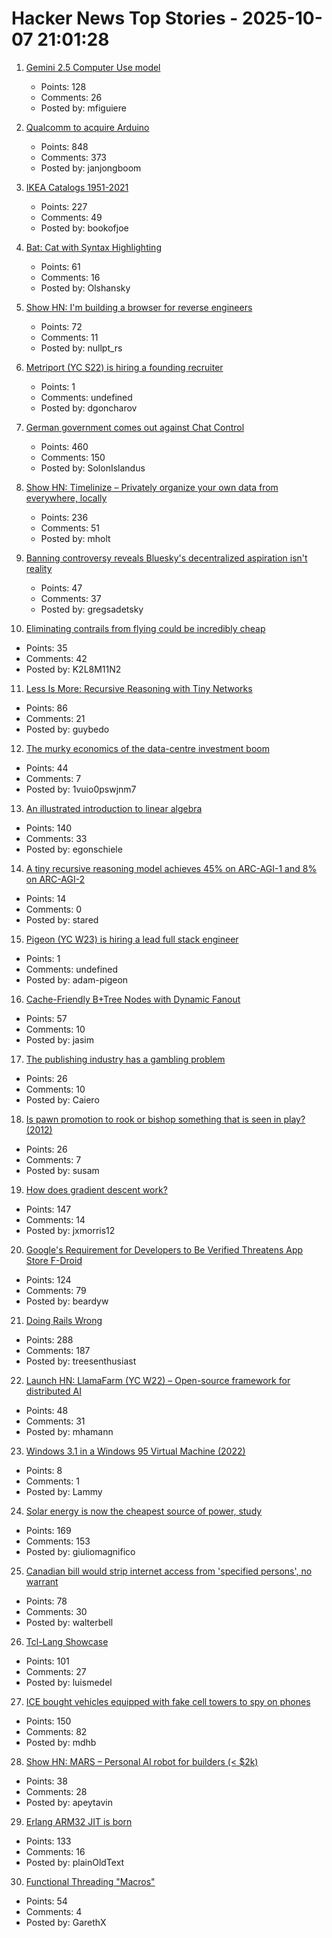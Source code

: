 # Hacker News Top Stories - 2025-10-07 21:01:28

1. [Gemini 2.5 Computer Use model](https://blog.google/technology/google-deepmind/gemini-computer-use-model/)
   - Points: 128
   - Comments: 26
   - Posted by: mfiguiere

2. [Qualcomm to acquire Arduino](https://www.qualcomm.com/news/releases/2025/10/qualcomm-to-acquire-arduino-accelerating-developers--access-to-i)
   - Points: 848
   - Comments: 373
   - Posted by: janjongboom

3. [IKEA Catalogs 1951-2021](https://ikeamuseum.com/en/explore/ikea-catalogue/)
   - Points: 227
   - Comments: 49
   - Posted by: bookofjoe

4. [Bat: Cat with Syntax Highlighting](https://github.com/sharkdp/bat)
   - Points: 61
   - Comments: 16
   - Posted by: Olshansky

5. [Show HN: I'm building a browser for reverse engineers](https://nullpt.rs/reverse-engineering-browser)
   - Points: 72
   - Comments: 11
   - Posted by: nullpt_rs

6. [Metriport (YC S22) is hiring a founding recruiter](https://www.ycombinator.com/companies/metriport/jobs/uq6CuhA-founding-recruiter)
   - Points: 1
   - Comments: undefined
   - Posted by: dgoncharov

7. [German government comes out against Chat Control](https://xcancel.com/paddi_hansen/status/1975595307800142205)
   - Points: 460
   - Comments: 150
   - Posted by: SolonIslandus

8. [Show HN: Timelinize – Privately organize your own data from everywhere, locally](https://timelinize.com)
   - Points: 236
   - Comments: 51
   - Posted by: mholt

9. [Banning controversy reveals Bluesky's decentralized aspiration isn't reality](https://plus.flux.community/p/banning-controversy-reveals-blueskys)
   - Points: 47
   - Comments: 37
   - Posted by: gregsadetsky

10. [Eliminating contrails from flying could be incredibly cheap](https://www.sustainabilitybynumbers.com/p/eliminating-contrails)
   - Points: 35
   - Comments: 42
   - Posted by: K2L8M11N2

11. [Less Is More: Recursive Reasoning with Tiny Networks](https://arxiv.org/abs/2510.04871)
   - Points: 86
   - Comments: 21
   - Posted by: guybedo

12. [The murky economics of the data-centre investment boom](https://www.economist.com/business/2025/09/30/the-murky-economics-of-the-data-centre-investment-boom)
   - Points: 44
   - Comments: 7
   - Posted by: 1vuio0pswjnm7

13. [An illustrated introduction to linear algebra](https://www.ducktyped.org/p/an-illustrated-introduction-to-linear)
   - Points: 140
   - Comments: 33
   - Posted by: egonschiele

14. [A tiny recursive reasoning model achieves 45% on ARC-AGI-1 and 8% on ARC-AGI-2](http://alexiajm.github.io/2025/09/29/tiny_recursive_models.html)
   - Points: 14
   - Comments: 0
   - Posted by: stared

15. [Pigeon (YC W23) is hiring a lead full stack engineer](https://www.ycombinator.com/companies/pigeon/jobs/sjuJOg3-lead-full-stack-software-engineer-remote-us)
   - Points: 1
   - Comments: undefined
   - Posted by: adam-pigeon

16. [Cache-Friendly B+Tree Nodes with Dynamic Fanout](https://jacobsherin.com/posts/2025-08-18-bplustree-struct-hack/)
   - Points: 57
   - Comments: 10
   - Posted by: jasim

17. [The publishing industry has a gambling problem](https://thewalrus.ca/the-publishing-industry-has-a-gambling-problem/)
   - Points: 26
   - Comments: 10
   - Posted by: Caiero

18. [Is pawn promotion to rook or bishop something that is seen in play? (2012)](https://boardgames.stackexchange.com/questions/6739/is-pawn-promotion-to-rook-or-bishop-something-that-is-seen-in-play)
   - Points: 26
   - Comments: 7
   - Posted by: susam

19. [How does gradient descent work?](https://centralflows.github.io/part1/)
   - Points: 147
   - Comments: 14
   - Posted by: jxmorris12

20. [Google's Requirement for Developers to Be Verified Threatens App Store F-Droid](https://www.techdirt.com/2025/10/07/googles-requirement-for-all-android-developers-to-register-and-be-verified-threatens-to-close-down-open-source-app-store-f-droid/)
   - Points: 124
   - Comments: 79
   - Posted by: beardyw

21. [Doing Rails Wrong](https://www.bananacurvingmachine.com/articles/you-re-doing-rails-wrong)
   - Points: 288
   - Comments: 187
   - Posted by: treesenthusiast

22. [Launch HN: LlamaFarm (YC W22) – Open-source framework for distributed AI](https://github.com/llama-farm/llamafarm)
   - Points: 48
   - Comments: 31
   - Posted by: mhamann

23. [Windows 3.1 in a Windows 95 Virtual Machine (2022)](https://www.geoffchappell.com/notes/windows/retro/extrawin.htm)
   - Points: 8
   - Comments: 1
   - Posted by: Lammy

24. [Solar energy is now the cheapest source of power, study](https://www.surrey.ac.uk/news/solar-energy-now-worlds-cheapest-source-power-surrey-study-finds)
   - Points: 169
   - Comments: 153
   - Posted by: giuliomagnifico

25. [Canadian bill would strip internet access from 'specified persons', no warrant](https://nationalpost.com/opinion/canadian-bill-would-strip-internet-access-from-specified-persons)
   - Points: 78
   - Comments: 30
   - Posted by: walterbell

26. [Tcl-Lang Showcase](https://wiki.tcl-lang.org/page/Showcase)
   - Points: 101
   - Comments: 27
   - Posted by: luismedel

27. [ICE bought vehicles equipped with fake cell towers to spy on phones](https://techcrunch.com/2025/10/07/ice-bought-vehicles-equipped-with-fake-cell-towers-to-spy-on-phones/)
   - Points: 150
   - Comments: 82
   - Posted by: mdhb

28. [Show HN: MARS – Personal AI robot for builders (< $2k)](undefined)
   - Points: 38
   - Comments: 28
   - Posted by: apeytavin

29. [Erlang ARM32 JIT is born](https://www.grisp.org/blog/posts/2025-10-07-jit-arm32.3)
   - Points: 133
   - Comments: 16
   - Posted by: plainOldText

30. [Functional Threading "Macros"](https://aartaka.me/threading.html)
   - Points: 54
   - Comments: 4
   - Posted by: GarethX

